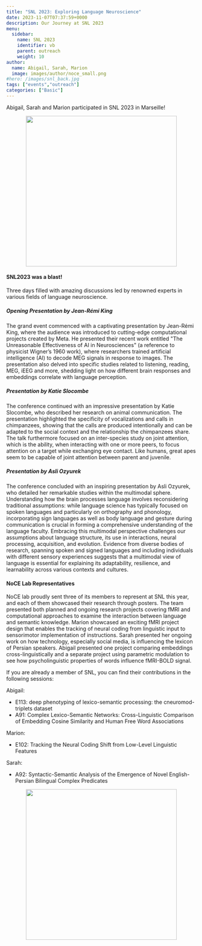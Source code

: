 ```yaml
---
title: "SNL 2023: Exploring Language Neuroscience"
date: 2023-11-07T07:37:59+0000
description: Our Journey at SNL 2023
menu:
  sidebar:
    name: SNL 2023
    identifier: vb
    parent: outreach
    weight: 10
author:
  name: Abigail, Sarah, Marion
  image: images/author/noce_small.png
#hero: /images/snl_back.jpg
tags: ["events","outreach"]
categories: ["Basic"]
---
```


Abigail, Sarah and Marion participated in SNL 2023 in Marseille!


<p align="center">
<img src="https://i.imgur.com/4Q2D2eH.jpeg" height="400">
</p>

#### SNL2023 was a blast!

Three days filled with amazing discussions led by renowned experts in various fields of language neuroscience.

##### Opening Presentation by Jean-Rémi King

The grand event commenced with a captivating presentation by Jean-Rémi King, where the audience was introduced to cutting-edge computational projects created by Meta. He presented their recent work entitled "The Unreasonable Effectiveness of AI in Neurosciences" (a reference to physicist Wigner’s 1960 work), where researchers trained artificial intelligence (AI) to decode MEG signals in response to images. The presentation also delved into specific studies related to listening, reading, MEG, iEEG and more, shedding light on how different brain responses and embeddings correlate with language perception.

##### Presentation by Katie Slocombe

The conference continued with an impressive presentation by Katie Slocombe, who described her research on animal communication. The presentation highlighted the specificity of vocalizations and calls in chimpanzees, showing that the calls are produced intentionally and can be adapted to the social context and the relationship the chimpanzees share. The talk furthermore focused on an inter-species study on joint attention, which is the ability, when interacting with one or more peers, to focus attention on a target while exchanging eye contact. Like humans, great apes seem to be capable of joint attention between parent and juvenile.

##### Presentation by Asli Ozyurek

The conference concluded with an inspiring presentation by Asli Ozyurek, who detailed her remarkable studies within the multimodal sphere. Understanding how the brain processes language involves reconsidering traditional assumptions: while language science has typically focused on spoken languages and particularly on orthography and phonology, incorporating sign languages as well as body language and gesture during communication is crucial in forming a comprehensive understanding of the language faculty. Embracing this multimodal perspective challenges our assumptions about language structure, its use in interactions, neural processing, acquisition, and evolution. Evidence from diverse bodies of research, spanning spoken and signed languages and including individuals with different sensory experiences suggests that a multimodal view of language is essential for explaining its adaptability, resilience, and learnability across various contexts and cultures.

#### NoCE Lab Representatives

NoCE lab proudly sent three of its members to represent at SNL this year, and each of them showcased their research through posters. The team presented both planned and ongoing research projects covering fMRI and computational approaches to examine the interaction between language and semantic knowledge.
Marion showcased an exciting fMRI project design that enables the tracking of neural coding from linguistic input to sensorimotor implementation of instructions.
Sarah presented her ongoing work on how technology, especially social media, is influencing the lexicon of Persian speakers.
Abigail presented one project comparing embeddings cross-linguistically and a separate project using parametric modulation to see how psycholinguistic properties of words influence fMRI-BOLD signal.

If you are already a member of SNL, you can find their contributions in the following sessions:

Abigail:
- E113: deep phenotyping of lexico-semantic processing: the cneuromod-triplets dataset
- A91: Complex Lexico-Semantic Networks: Cross-Linguistic Comparison of Embedding Cosine Similarity and Human Free Word Associations

Marion:
- E102: Tracking the Neural Coding Shift from Low-Level Linguistic Features

Sarah:
- A92: Syntactic-Semantic Analysis of the Emergence of Novel English-Persian Bilingual Complex Predicates


<p align="center">
<img src="https://i.imgur.com/YRiOj9c.jpeg" height="400">
</p>


